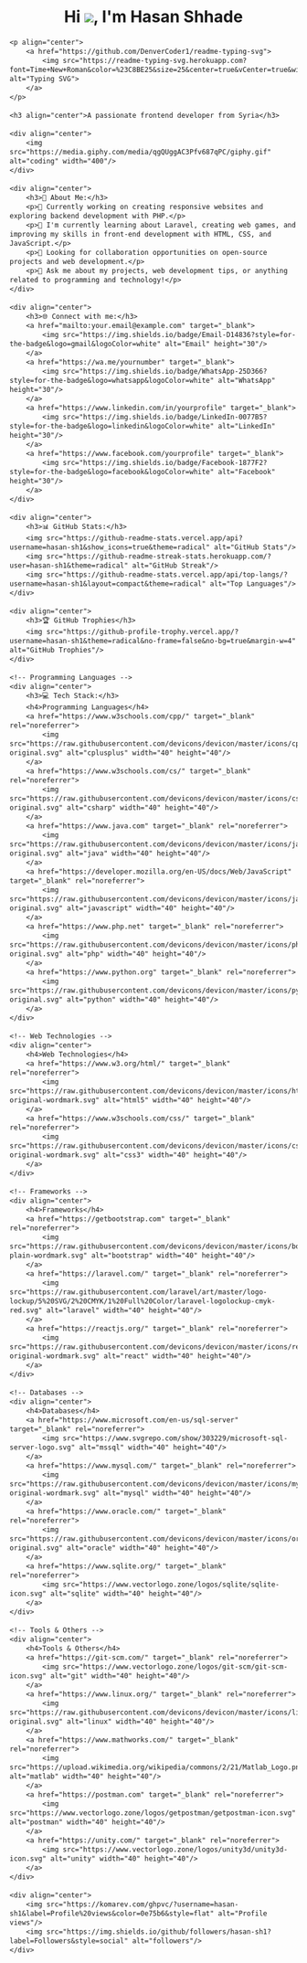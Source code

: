 <!DOCTYPE html>
<html lang="en">
<head>
    <meta charset="UTF-8">
    <meta name="viewport" content="width=device-width, initial-scale=1.0">
    <title>Document</title>
</head>
<body>
    <h1 align="center">Hi <img src="https://media.giphy.com/media/hvRJCLFzcasrR4ia7z/giphy.gif" width="35">, I'm Hasan Shhade</h1>

    <p align="center">
        <a href="https://github.com/DenverCoder1/readme-typing-svg">
            <img src="https://readme-typing-svg.herokuapp.com?font=Time+New+Roman&color=%23C8BE25&size=25&center=true&vCenter=true&width=600&height=100&lines=Computer+Engineer;Frontend+Developer;Always+learning+new+things;Welcome+to+my+GitHub+Profile+✨" alt="Typing SVG">
        </a>
    </p>

    <h3 align="center">A passionate frontend developer from Syria</h3>
    
    <div align="center">
        <img src="https://media.giphy.com/media/qgQUggAC3Pfv687qPC/giphy.gif" alt="coding" width="400"/>
    </div>

    <div align="center">
        <h3>💫 About Me:</h3>
        <p>🔭 Currently working on creating responsive websites and exploring backend development with PHP.</p>
        <p>🌱 I'm currently learning about Laravel, creating web games, and improving my skills in front-end development with HTML, CSS, and JavaScript.</p>
        <p>👯 Looking for collaboration opportunities on open-source projects and web development.</p>
        <p>💬 Ask me about my projects, web development tips, or anything related to programming and technology!</p>
    </div>

    <div align="center">
        <h3>🌐 Connect with me:</h3>
        <a href="mailto:your.email@example.com" target="_blank">
            <img src="https://img.shields.io/badge/Email-D14836?style=for-the-badge&logo=gmail&logoColor=white" alt="Email" height="30"/>
        </a>
        <a href="https://wa.me/yournumber" target="_blank">
            <img src="https://img.shields.io/badge/WhatsApp-25D366?style=for-the-badge&logo=whatsapp&logoColor=white" alt="WhatsApp" height="30"/>
        </a>
        <a href="https://www.linkedin.com/in/yourprofile" target="_blank">
            <img src="https://img.shields.io/badge/LinkedIn-0077B5?style=for-the-badge&logo=linkedin&logoColor=white" alt="LinkedIn" height="30"/>
        </a>
        <a href="https://www.facebook.com/yourprofile" target="_blank">
            <img src="https://img.shields.io/badge/Facebook-1877F2?style=for-the-badge&logo=facebook&logoColor=white" alt="Facebook" height="30"/>
        </a>
    </div>

    <div align="center">
        <h3>📊 GitHub Stats:</h3>
        <img src="https://github-readme-stats.vercel.app/api?username=hasan-sh1&show_icons=true&theme=radical" alt="GitHub Stats"/>
        <img src="https://github-readme-streak-stats.herokuapp.com/?user=hasan-sh1&theme=radical" alt="GitHub Streak"/>
        <img src="https://github-readme-stats.vercel.app/api/top-langs/?username=hasan-sh1&layout=compact&theme=radical" alt="Top Languages"/>
    </div>

    <div align="center">
        <h3>🏆 GitHub Trophies</h3>
        <img src="https://github-profile-trophy.vercel.app/?username=hasan-sh1&theme=radical&no-frame=false&no-bg=true&margin-w=4" alt="GitHub Trophies"/>
    </div>

    <!-- Programming Languages -->
    <div align="center">
        <h3>💻 Tech Stack:</h3>
        <h4>Programming Languages</h4>
        <a href="https://www.w3schools.com/cpp/" target="_blank" rel="noreferrer">
            <img src="https://raw.githubusercontent.com/devicons/devicon/master/icons/cplusplus/cplusplus-original.svg" alt="cplusplus" width="40" height="40"/>
        </a>
        <a href="https://www.w3schools.com/cs/" target="_blank" rel="noreferrer">
            <img src="https://raw.githubusercontent.com/devicons/devicon/master/icons/csharp/csharp-original.svg" alt="csharp" width="40" height="40"/>
        </a>
        <a href="https://www.java.com" target="_blank" rel="noreferrer">
            <img src="https://raw.githubusercontent.com/devicons/devicon/master/icons/java/java-original.svg" alt="java" width="40" height="40"/>
        </a>
        <a href="https://developer.mozilla.org/en-US/docs/Web/JavaScript" target="_blank" rel="noreferrer">
            <img src="https://raw.githubusercontent.com/devicons/devicon/master/icons/javascript/javascript-original.svg" alt="javascript" width="40" height="40"/>
        </a>
        <a href="https://www.php.net" target="_blank" rel="noreferrer">
            <img src="https://raw.githubusercontent.com/devicons/devicon/master/icons/php/php-original.svg" alt="php" width="40" height="40"/>
        </a>
        <a href="https://www.python.org" target="_blank" rel="noreferrer">
            <img src="https://raw.githubusercontent.com/devicons/devicon/master/icons/python/python-original.svg" alt="python" width="40" height="40"/>
        </a>
    </div>

    <!-- Web Technologies -->
    <div align="center">
        <h4>Web Technologies</h4>
        <a href="https://www.w3.org/html/" target="_blank" rel="noreferrer">
            <img src="https://raw.githubusercontent.com/devicons/devicon/master/icons/html5/html5-original-wordmark.svg" alt="html5" width="40" height="40"/>
        </a>
        <a href="https://www.w3schools.com/css/" target="_blank" rel="noreferrer">
            <img src="https://raw.githubusercontent.com/devicons/devicon/master/icons/css3/css3-original-wordmark.svg" alt="css3" width="40" height="40"/>
        </a>
    </div>

    <!-- Frameworks -->
    <div align="center">
        <h4>Frameworks</h4>
        <a href="https://getbootstrap.com" target="_blank" rel="noreferrer">
            <img src="https://raw.githubusercontent.com/devicons/devicon/master/icons/bootstrap/bootstrap-plain-wordmark.svg" alt="bootstrap" width="40" height="40"/>
        </a>
        <a href="https://laravel.com/" target="_blank" rel="noreferrer">
            <img src="https://raw.githubusercontent.com/laravel/art/master/logo-lockup/5%20SVG/2%20CMYK/1%20Full%20Color/laravel-logolockup-cmyk-red.svg" alt="laravel" width="40" height="40"/>
        </a>
        <a href="https://reactjs.org/" target="_blank" rel="noreferrer">
            <img src="https://raw.githubusercontent.com/devicons/devicon/master/icons/react/react-original-wordmark.svg" alt="react" width="40" height="40"/>
        </a>
    </div>

    <!-- Databases -->
    <div align="center">
        <h4>Databases</h4>
        <a href="https://www.microsoft.com/en-us/sql-server" target="_blank" rel="noreferrer">
            <img src="https://www.svgrepo.com/show/303229/microsoft-sql-server-logo.svg" alt="mssql" width="40" height="40"/>
        </a>
        <a href="https://www.mysql.com/" target="_blank" rel="noreferrer">
            <img src="https://raw.githubusercontent.com/devicons/devicon/master/icons/mysql/mysql-original-wordmark.svg" alt="mysql" width="40" height="40"/>
        </a>
        <a href="https://www.oracle.com/" target="_blank" rel="noreferrer">
            <img src="https://raw.githubusercontent.com/devicons/devicon/master/icons/oracle/oracle-original.svg" alt="oracle" width="40" height="40"/>
        </a>
        <a href="https://www.sqlite.org/" target="_blank" rel="noreferrer">
            <img src="https://www.vectorlogo.zone/logos/sqlite/sqlite-icon.svg" alt="sqlite" width="40" height="40"/>
        </a>
    </div>

    <!-- Tools & Others -->
    <div align="center">
        <h4>Tools & Others</h4>
        <a href="https://git-scm.com/" target="_blank" rel="noreferrer">
            <img src="https://www.vectorlogo.zone/logos/git-scm/git-scm-icon.svg" alt="git" width="40" height="40"/>
        </a>
        <a href="https://www.linux.org/" target="_blank" rel="noreferrer">
            <img src="https://raw.githubusercontent.com/devicons/devicon/master/icons/linux/linux-original.svg" alt="linux" width="40" height="40"/>
        </a>
        <a href="https://www.mathworks.com/" target="_blank" rel="noreferrer">
            <img src="https://upload.wikimedia.org/wikipedia/commons/2/21/Matlab_Logo.png" alt="matlab" width="40" height="40"/>
        </a>
        <a href="https://postman.com" target="_blank" rel="noreferrer">
            <img src="https://www.vectorlogo.zone/logos/getpostman/getpostman-icon.svg" alt="postman" width="40" height="40"/>
        </a>
        <a href="https://unity.com/" target="_blank" rel="noreferrer">
            <img src="https://www.vectorlogo.zone/logos/unity3d/unity3d-icon.svg" alt="unity" width="40" height="40"/>
        </a>
    </div>

    <div align="center">
        <img src="https://komarev.com/ghpvc/?username=hasan-sh1&label=Profile%20views&color=0e75b6&style=flat" alt="Profile views"/>
        <img src="https://img.shields.io/github/followers/hasan-sh1?label=Followers&style=social" alt="followers"/>
    </div>

</body>
</html>
